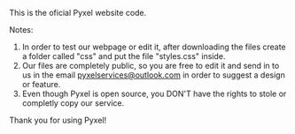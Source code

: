 This is the oficial Pyxel website code.

Notes:
1) In order to test our webpage or edit it, after downloading the files create a folder called "css" and put the file "styles.css" inside.
2) Our files are completely public, so you are free to edit it and send in to us in the email pyxelservices@outlook.com in order to suggest a design or feature.
3) Even though Pyxel is open source, you DON'T have the rights to stole or completly copy our service.

Thank you for using Pyxel!
